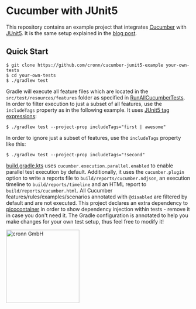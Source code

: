 # Cucumber with JUnit5

This repository contains an example project that integrates [Cucumber](https://cucumber.io/) with [JUnit5](https://junit.org/junit5/). It is the same setup explained in the [blog post](https://www.blog.cronn.de/en/testing/2020/08/17/cucumber-junit5.html).

## Quick Start

```shell
$ git clone https://github.com/cronn/cucumber-junit5-example your-own-tests
$ cd your-own-tests
$ ./gradlew test
```

Gradle will execute all feature files which are located in the `src/test/resources/features` folder as specified in [RunAllCucumberTests](https://github.com/cronn/cucumber-junit5-example/blob/main/src/test/java/com/example/RunAllCucumberTests.java). In order to filter execution to just a subset of all features, use the `includeTags` property as in the following example. It uses [JUnit5 tag expressions](https://junit.org/junit5/docs/current/user-guide/#running-tests-tag-expressions):

```shell script
$ ./gradlew test --project-prop includeTags="first | awesome"
```

In order to ignore just a subset of features, use the `includeTags` property like this:

```shell script
$ ./gradlew test --project-prop includeTags="!second"
```

[build.gradle.kts](https://github.com/cronn/cucumber-junit5-example/blob/main/build.gradle.kts#L36-L43) uses `cucumber.execution.parallel.enabled` to enable parallel test execution by default. Additionally, it uses the `cucumber.plugin` option to write a reports file to `build/reports/cucumber.ndjson`, an execution timeline to `build/reports/timeline` and an HTML report to `build/reports/cucumber.html`. All Cucumber features/rules/examples/scenarios annotated with `@disabled` are filtered by default and are not executed. This project declares an extra dependency to [picocontainer](http://picocontainer.com/) in order to show dependency injection within tests - remove it in case you don't need it. The Gradle configuration is annotated to help you make changes for your own test setup, thus feel free to modify it!

[<img src="https://www.cronn.de/img/logo_name_rgb_1200x630.png" alt="cronn GmbH" width="200"/>](https://www.cronn.de/)

